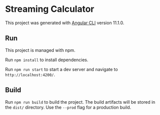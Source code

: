 # Streaming Calculator

This project was generated with [Angular CLI](https://github.com/angular/angular-cli) version 11.1.0.

## Run

This project is managed with npm. 

Run `npm install` to install dependencies.

Run `npm run start` to start a dev server and navigate to `http://localhost:4200/`.

## Build

Run `npm run build` to build the project. The build artifacts will be stored in the `dist/` directory. Use the `--prod` flag for a production build.
